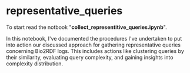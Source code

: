 # representative_queries
To start read the notbook "**collect_representitive_queries.ipynb**".

In this notebook, I've documented the procedures I've undertaken to put into action our discussed approach for gathering representative queries concerning Bio2RDF logs. This includes actions like clustering queries by their similarity, evaluating query complexity, and gaining insights into complexity distribution. 
